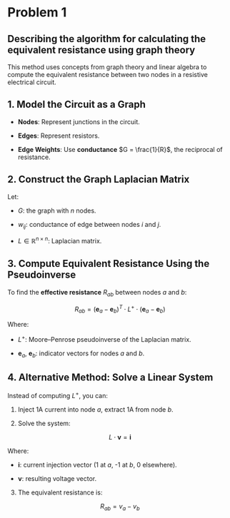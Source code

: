 # Problem 1

## Describing the algorithm for calculating the equivalent resistance using graph theory


This method uses concepts from graph theory and linear algebra to compute the equivalent resistance between two nodes in a resistive electrical circuit.


## 1. Model the Circuit as a Graph

- **Nodes**: Represent junctions in the circuit.

- **Edges**: Represent resistors.

- **Edge Weights**: Use **conductance** $G = \frac{1}{R}$, the reciprocal of resistance.


## 2. Construct the Graph Laplacian Matrix

Let:

- $G$: the graph with $n$ nodes.

- $w_{ij}$: conductance of edge between nodes $i$ and $j$.

- $L \in \mathbb{R}^{n \times n}$: Laplacian matrix.



## 3. Compute Equivalent Resistance Using the Pseudoinverse

To find the **effective resistance** $R_{ab}$ between nodes $a$ and $b$:

$$
R_{ab} = (\mathbf{e}_a - \mathbf{e}_b)^T \cdot L^+ \cdot (\mathbf{e}_a - \mathbf{e}_b)
$$

Where:

- $L^+$: Moore–Penrose pseudoinverse of the Laplacian matrix.

- $\mathbf{e}_a$, $\mathbf{e}_b$: indicator vectors for nodes $a$ and $b$.



## 4. Alternative Method: Solve a Linear System

Instead of computing $L^+$, you can:

1. Inject 1A current into node $a$, extract 1A from node $b$.

2. Solve the system:

$$
L \cdot \mathbf{v} = \mathbf{i}
$$

Where:

- $\mathbf{i}$: current injection vector (1 at $a$, -1 at $b$, 0 elsewhere).

- $\mathbf{v}$: resulting voltage vector.

3. The equivalent resistance is:

$$
R_{ab} = v_a - v_b
$$




